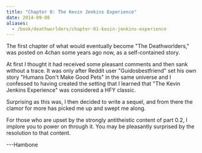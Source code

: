 ```yaml
---
title: "Chapter 0: The Kevin Jenkins Experience"
date: 2014-09-08
aliases:
  - /book/deathworlders/chapter-01-kevin-jenkins-experience
---
```


The first chapter of what would eventually become "The Deathworlders," was
posted on 4chan some years ago now, as a self-contained story.

At first I thought it had received some pleasant comments and then sank without
a trace. It was only after Reddit user "Guidosbestfriend" set his own story
"Humans Don't Make Good Pets" in the same universe and I confessed to having
created the setting that I learned that "The Kevin Jenkins Experience" was
considered a HFY classic.

Surprising as this was, I then decided to write a sequel, and from there the
clamor for more has picked me up and swept me along.

For those who are upset by the strongly antitheistic content of part 0.2, I
implore you to power on through it. You may be pleasantly surprised by the
resolution to that content.

---Hambone
